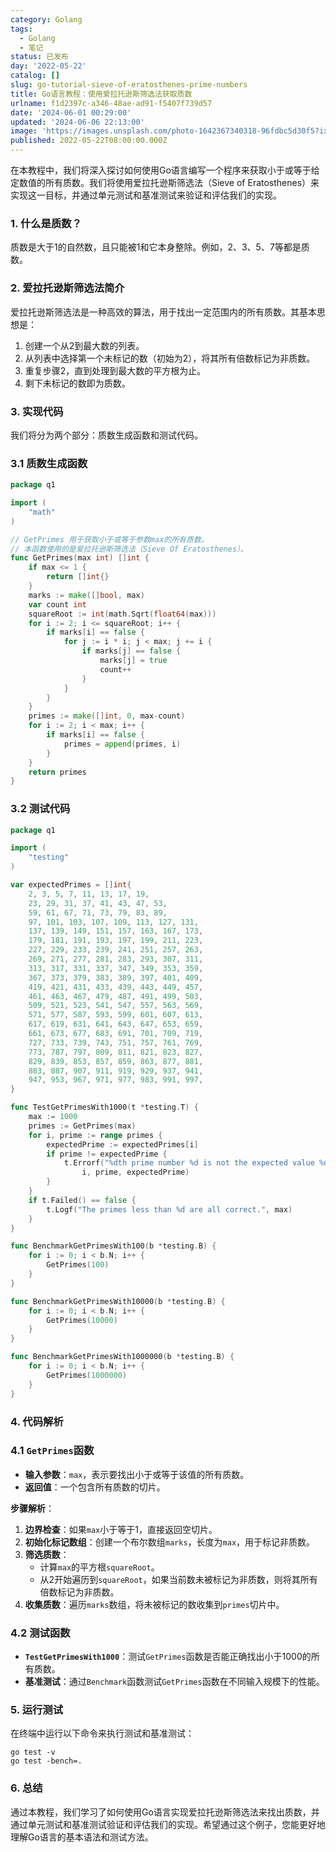 ```yaml
---
category: Golang
tags:
  - Golang
  - 笔记
status: 已发布
day: '2022-05-22'
catalog: []
slug: go-tutorial-sieve-of-eratosthenes-prime-numbers
title: Go语言教程：使用爱拉托逊斯筛选法获取质数
urlname: f1d2397c-a346-48ae-ad91-f5407f739d57
date: '2024-06-01 00:29:00'
updated: '2024-06-06 22:13:00'
image: 'https://images.unsplash.com/photo-1642367340318-96fdbc5d30f5?ixlib=rb-4.0.3&q=85&fm=jpg&crop=entropy&cs=srgb'
published: 2022-05-22T08:00:00.000Z
---
```


在本教程中，我们将深入探讨如何使用Go语言编写一个程序来获取小于或等于给定数值的所有质数。我们将使用爱拉托逊斯筛选法（Sieve of Eratosthenes）来实现这一目标，并通过单元测试和基准测试来验证和评估我们的实现。


### 1. 什么是质数？


质数是大于1的自然数，且只能被1和它本身整除。例如，2、3、5、7等都是质数。


### 2. 爱拉托逊斯筛选法简介


爱拉托逊斯筛选法是一种高效的算法，用于找出一定范围内的所有质数。其基本思想是：

1. 创建一个从2到最大数的列表。
2. 从列表中选择第一个未标记的数（初始为2），将其所有倍数标记为非质数。
3. 重复步骤2，直到处理到最大数的平方根为止。
4. 剩下未标记的数即为质数。

### 3. 实现代码


我们将分为两个部分：质数生成函数和测试代码。


### 3.1 质数生成函数


```go
package q1

import (
	"math"
)

// GetPrimes 用于获取小于或等于参数max的所有质数。
// 本函数使用的是爱拉托逊斯筛选法（Sieve Of Eratosthenes）。
func GetPrimes(max int) []int {
	if max <= 1 {
		return []int{}
	}
	marks := make([]bool, max)
	var count int
	squareRoot := int(math.Sqrt(float64(max)))
	for i := 2; i <= squareRoot; i++ {
		if marks[i] == false {
			for j := i * i; j < max; j += i {
				if marks[j] == false {
					marks[j] = true
					count++
				}
			}
		}
	}
	primes := make([]int, 0, max-count)
	for i := 2; i < max; i++ {
		if marks[i] == false {
			primes = append(primes, i)
		}
	}
	return primes
}

```


### 3.2 测试代码


```go
package q1

import (
	"testing"
)

var expectedPrimes = []int{
	2, 3, 5, 7, 11, 13, 17, 19,
	23, 29, 31, 37, 41, 43, 47, 53,
	59, 61, 67, 71, 73, 79, 83, 89,
	97, 101, 103, 107, 109, 113, 127, 131,
	137, 139, 149, 151, 157, 163, 167, 173,
	179, 181, 191, 193, 197, 199, 211, 223,
	227, 229, 233, 239, 241, 251, 257, 263,
	269, 271, 277, 281, 283, 293, 307, 311,
	313, 317, 331, 337, 347, 349, 353, 359,
	367, 373, 379, 383, 389, 397, 401, 409,
	419, 421, 431, 433, 439, 443, 449, 457,
	461, 463, 467, 479, 487, 491, 499, 503,
	509, 521, 523, 541, 547, 557, 563, 569,
	571, 577, 587, 593, 599, 601, 607, 613,
	617, 619, 631, 641, 643, 647, 653, 659,
	661, 673, 677, 683, 691, 701, 709, 719,
	727, 733, 739, 743, 751, 757, 761, 769,
	773, 787, 797, 809, 811, 821, 823, 827,
	829, 839, 853, 857, 859, 863, 877, 881,
	883, 887, 907, 911, 919, 929, 937, 941,
	947, 953, 967, 971, 977, 983, 991, 997,
}

func TestGetPrimesWith1000(t *testing.T) {
	max := 1000
	primes := GetPrimes(max)
	for i, prime := range primes {
		expectedPrime := expectedPrimes[i]
		if prime != expectedPrime {
			t.Errorf("%dth prime number %d is not the expected value %d",
				i, prime, expectedPrime)
		}
	}
	if t.Failed() == false {
		t.Logf("The primes less than %d are all correct.", max)
	}
}

func BenchmarkGetPrimesWith100(b *testing.B) {
	for i := 0; i < b.N; i++ {
		GetPrimes(100)
	}
}

func BenchmarkGetPrimesWith10000(b *testing.B) {
	for i := 0; i < b.N; i++ {
		GetPrimes(10000)
	}
}

func BenchmarkGetPrimesWith1000000(b *testing.B) {
	for i := 0; i < b.N; i++ {
		GetPrimes(1000000)
	}
}

```


### 4. 代码解析


### 4.1 `GetPrimes`函数

- **输入参数**：`max`，表示要找出小于或等于该值的所有质数。
- **返回值**：一个包含所有质数的切片。

**步骤解析**：

1. **边界检查**：如果`max`小于等于1，直接返回空切片。
2. **初始化标记数组**：创建一个布尔数组`marks`，长度为`max`，用于标记非质数。
3. **筛选质数**：
	- 计算`max`的平方根`squareRoot`。
	- 从2开始遍历到`squareRoot`，如果当前数未被标记为非质数，则将其所有倍数标记为非质数。
4. **收集质数**：遍历`marks`数组，将未被标记的数收集到`primes`切片中。

### 4.2 测试函数

- **`TestGetPrimesWith1000`**：测试`GetPrimes`函数是否能正确找出小于1000的所有质数。
- **基准测试**：通过`Benchmark`函数测试`GetPrimes`函数在不同输入规模下的性能。

### 5. 运行测试


在终端中运行以下命令来执行测试和基准测试：


```text
go test -v
go test -bench=.

```


### 6. 总结


通过本教程，我们学习了如何使用Go语言实现爱拉托逊斯筛选法来找出质数，并通过单元测试和基准测试验证和评估我们的实现。希望通过这个例子，您能更好地理解Go语言的基本语法和测试方法。

